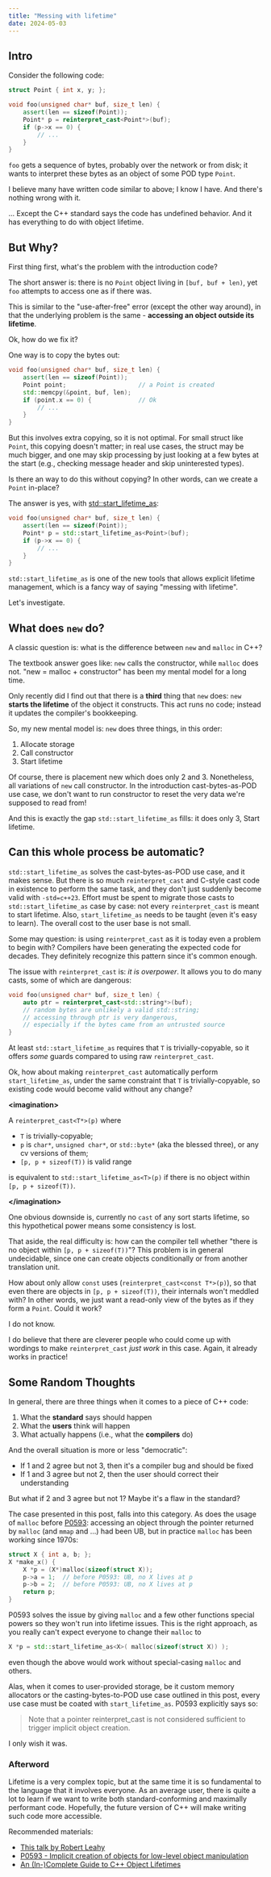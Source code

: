 ```yaml
---
title: "Messing with lifetime"
date: 2024-05-03
---
```



## Intro

Consider the following code:

```cpp
struct Point { int x, y; };

void foo(unsigned char* buf, size_t len) {
    assert(len == sizeof(Point));
    Point* p = reinterpret_cast<Point*>(buf);
    if (p->x == 0) {
        // ...
    }
}
```

`foo` gets a sequence of bytes, probably over the network or from disk;
it wants to interpret these bytes as an object of some POD type `Point`.

I believe many have written code similar to above; I know I have.
And there's nothing wrong with it.

... Except the C++ standard says the code has undefined behavior.
And it has everything to do with object lifetime.



## But Why?

First thing first, what's the problem with the introduction code?

The short answer is: there is no `Point` object living in `[buf, buf + len)`,
yet `foo` attempts to access one as if there was.

This is similar to the "use-after-free" error (except the other way around),
in that the underlying problem is the same - **accessing an object outside its lifetime**.

Ok, how do we fix it?

One way is to copy the bytes out:

```cpp
void foo(unsigned char* buf, size_t len) {
    assert(len == sizeof(Point));
    Point point;                    // a Point is created
    std::memcpy(&point, buf, len);
    if (point.x == 0) {             // Ok
        // ...
    }
}
```

But this involves extra copying, so it is not optimal.
For small struct like `Point`, this copying doesn't matter;
in real use cases, the struct may be much bigger,
and one may skip processing by just looking at a few bytes at the start
(e.g., checking message header and skip uninterested types).

Is there an way to do this without copying? In other words, can we create a `Point` in-place?

The answer is yes, with [std::start_lifetime_as](https://en.cppreference.com/w/cpp/memory/start_lifetime_as):

```cpp
void foo(unsigned char* buf, size_t len) {
    assert(len == sizeof(Point));
    Point* p = std::start_lifetime_as<Point>(buf);
    if (p->x == 0) {
        // ...
    }
}
```

`std::start_lifetime_as` is one of the new tools that allows explicit lifetime management,
which is a fancy way of saying "messing with lifetime".

Let's investigate.



## What does `new` do?

A classic question is: what is the difference between `new` and `malloc` in C++?

The textbook answer goes like: `new` calls the constructor, while `malloc` does not.
"new = malloc + constructor" has been my mental model for a long time.

Only recently did I find out that there is a **third** thing that `new` does:
`new` **starts the lifetime** of the object it constructs.
This act runs no code; instead it updates the compiler's bookkeeping.

So, my new mental model is: `new` does three things, in this order:

1. Allocate storage
2. Call constructor
3. Start lifetime

Of course, there is placement new which does only 2 and 3.
Nonetheless, all variations of `new` call constructor.
In the introduction cast-bytes-as-POD use case,
we don't want to run constructor to reset the very data we're supposed to read from!

And this is exactly the gap `std::start_lifetime_as` fills: it does only 3, Start lifetime.



## Can this whole process be automatic?

`std::start_lifetime_as` solves the cast-bytes-as-POD use case, and it makes sense.
But there is so much `reinterpret_cast` and C-style cast code in existence to perform the same task,
and they don't just suddenly become valid with `-std=c++23`.
Effort must be spent to migrate those casts to `std::start_lifetime_as` case by case:
not every `reinterpret_cast` is meant to start lifetime.
Also, `start_lifetime_as` needs to be taught (even it's easy to learn).
The overall cost to the user base is not small.

Some may question: is using `reinterpret_cast` as it is today even a problem to begin with?
Compilers have been generating the expected code for decades.
They definitely recognize this pattern since it's common enough.

The issue with `reinterpret_cast` is: *it is overpower*.
It allows you to do many casts, some of which are dangerous:

```cpp
void foo(unsigned char* buf, size_t len) {
    auto ptr = reinterpret_cast<std::string*>(buf);
    // random bytes are unlikely a valid std::string;
    // accessing through ptr is very dangerous,
    // especially if the bytes came from an untrusted source
}
```

At least `std::start_lifetime_as` requires that `T` is trivially-copyable,
so it offers *some* guards compared to using raw `reinterpret_cast`.

Ok, how about making `reinterpret_cast` automatically perform `start_lifetime_as`,
under the same constraint that `T` is trivially-copyable,
so existing code would become valid without any change?

**\<imagination\>**

A `reinterpret_cast<T*>(p)` where 
- `T` is trivially-copyable;
- `p` is `char*`, `unsigned char*`, or `std::byte*` (aka the blessed three), or any cv versions of them;
- `[p, p + sizeof(T))` is valid range

is equivalent to `std::start_lifetime_as<T>(p)` if there is no object within `[p, p + sizeof(T))`.

**\</imagination\>**

One obvious downside is, currently no `cast` of any sort starts lifetime,
so this hypothetical power means some consistency is lost.

That aside, the real difficulty is:
how can the compiler tell whether "there is no object within `[p, p + sizeof(T))`"?
This problem is in general undecidable, since one can create objects conditionally or from another translation unit.

How about only allow `const` uses (`reinterpret_cast<const T*>(p)`),
so that even there are objects in `[p, p + sizeof(T))`, their internals won't meddled with?
In other words, we just want a read-only view of the bytes as if they form a `Point`.
Could it work?

I do not know.

I do believe that there are cleverer people
who could come up with wordings to make `reinterpret_cast` *just work* in this case.
Again, it already works in practice!



## Some Random Thoughts

In general, there are three things when it comes to a piece of C++ code:

1. What the **standard** says should happen
2. What the **users** think will happen
3. What actually happens (i.e., what the **compilers** do)

And the overall situation is more or less "democratic":

- If 1 and 2 agree but not 3, then it's a compiler bug and should be fixed
- If 1 and 3 agree but not 2, then the user should correct their understanding

But what if 2 and 3 agree but not 1? Maybe it's a flaw in the standard?

The case presented in this post, falls into this category.
As does the usage of `malloc` before [P0593](https://wg21.link/P0593):
accessing an object through the pointer returned by `malloc` (and `mmap` and ...) had been UB,
but in practice `malloc` has been working since 1970s:

```c
struct X { int a, b; };
X *make_x() {
    X *p = (X*)malloc(sizeof(struct X));
    p->a = 1;  // before P0593: UB, no X lives at p
    p->b = 2;  // before P0593: UB, no X lives at p
    return p;
}
```

P0593 solves the issue by giving `malloc` and a few other functions special powers so they won't run into lifetime issues.
This is the right approach, as you really can't expect everyone to change their `malloc` to

```cpp
X *p = std::start_lifetime_as<X>( malloc(sizeof(struct X)) );
```

even though the above would work without special-casing `malloc` and others.

Alas, when it comes to user-provided storage, be it custom memory allocators or the casting-bytes-to-POD use case outlined in this post,
every use case must be coated with `start_lifetime_as`. P0593 explicitly says so:

> Note that a pointer reinterpret_cast is not considered sufficient to trigger implicit object creation.

I only wish it was.



### Afterword

Lifetime is a very complex topic, but at the same time it is so fundamental to the language
that it involves everyone. As an average user, there is quite a lot to learn if we want to
write both standard-conforming and maximally performant code. Hopefully, the future version of C++
will make writing such code more accessible.

Recommended materials:
- [This talk by Robert Leahy](https://youtu.be/pbkQG09grFw)
- [P0593 - Implicit creation of objects for low-level object manipulation](https://www.open-std.org/jtc1/sc22/wg21/docs/papers/2020/p0593r6.html)
- [An (In-)Complete Guide to C++ Object Lifetimes](https://www.jonathanmueller.dev/talk/lifetime/)
